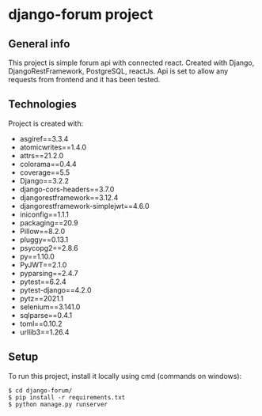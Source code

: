 # django-forum project

## General info
This project is simple forum api with connected react. Created with Django, DjangoRestFramework, PostgreSQL, reactJs.
Api is set to allow any requests from frontend and it has been tested.

## Technologies
Project is created with:
* asgiref==3.3.4
* atomicwrites==1.4.0
* attrs==21.2.0
* colorama==0.4.4
* coverage==5.5
* Django==3.2.2
* django-cors-headers==3.7.0
* djangorestframework==3.12.4
* djangorestframework-simplejwt==4.6.0
* iniconfig==1.1.1
* packaging==20.9
* Pillow==8.2.0
* pluggy==0.13.1
* psycopg2==2.8.6
* py==1.10.0
* PyJWT==2.1.0
* pyparsing==2.4.7
* pytest==6.2.4
* pytest-django==4.2.0
* pytz==2021.1
* selenium==3.141.0
* sqlparse==0.4.1
* toml==0.10.2
* urllib3==1.26.4

## Setup
To run this project, install it locally using cmd (commands on windows):

```
$ cd django-forum/
$ pip install -r requirements.txt
$ python manage.py runserver
```
